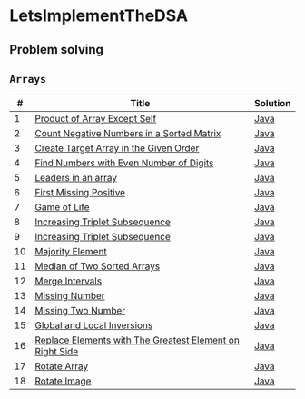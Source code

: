 # LetsImplementTheDSA

## Problem solving

## `Arrays`

| # | Title                                                                                                                 | Solution |
|---|-----------------------------------------------------------------------------------------------------------------------| -------- |
1 | [Product of Array Except Self](https://leetcode.com/problems/product-of-array-except-self/)                           |   [Java](/src/main/java/com/practise/problemsolving/array/ArrayProduct.java)
2 | [Count Negative Numbers in a Sorted Matrix](https://leetcode.com/problems/count-negative-numbers-in-a-sorted-matrix/) |   [Java](/src/main/java/com/practise/problemsolving/array/CountNegativeNumber.java)
3 | [Create Target Array in the Given Order](https://leetcode.com/problems/create-target-array-in-the-given-order/)       |   [Java](/src/main/java/com/practise/problemsolving/array/CreateTargetArray.java)
4 | [Find Numbers with Even Number of Digits](https://leetcode.com/problems/find-numbers-with-even-number-of-digits/)     |   [Java](/src/main/java/com/practise/problemsolving/array/EvenNumberOfDigits.java)
5 | [Leaders in an array](https://www.interviewbit.com/problems/leaders-in-an-array/)                                     |   [Java](/src/main/java/com/practise/problemsolving/array/FindLeader.java)
6 | [First Missing Positive](https://leetcode.com/problems/first-missing-positive/)                                       |   [Java](/src/main/java/com/practise/problemsolving/array/FirstMissingPositiveInteger.java)
7 | [Game of Life](https://leetcode.com/problems/game-of-life/)                                                           |   [Java](/src/main/java/com/practise/problemsolving/array/GameOfLife.java)
8 | [Increasing Triplet Subsequence](https://leetcode.com/problems/increasing-triplet-subsequence/)                       |   [Java](/src/main/java/com/practise/problemsolving/array/IncreasingTriplet.java)
9 | [Increasing Triplet Subsequence](https://leetcode.com/problems/increasing-triplet-subsequence/)                       |   [Java](/src/main/java/com/practise/problemsolving/array/IncreasingTriplet.java)
10 | [Majority Element](https://leetcode.com/problems/majority-element/)                                                   |   [Java](/src/main/java/com/practise/problemsolving/array/MajorityElement.java)
11 | [Median of Two Sorted Arrays](https://leetcode.com/problems/median-of-two-sorted-arrays/)                             |   [Java](/src/main/java/com/practise/problemsolving/array/MedianOfTwoSortedArray.java)
12 | [Merge Intervals](https://leetcode.com/problems/merge-intervals/)                                                     |   [Java](/src/main/java/com/practise/problemsolving/array/MergeInterval.java)
13 | [Missing Number](https://leetcode.com/problems/missing-number/)                                                       |   [Java](/src/main/java/com/practise/problemsolving/array/MissingNumber.java)
14 | [Missing Two Number](https://leetcode.com/problems/missing-number/)                                                   |   [Java](/src/main/java/com/practise/problemsolving/array/MissingTwoNumbers.java)
15 | [Global and Local Inversions](https://leetcode.com/problems/global-and-local-inversions/)                                                 |   [Java](/src/main/java/com/practise/problemsolving/array/NumberOfInversion.java)
16 | [Replace Elements with The Greatest Element on Right Side](https://leetcode.com/problems/replace-elements-with-greatest-element-on-right-side/) |   [Java](/src/main/java/com/practise/problemsolving/array/ReplaceElementWithGreatestElementWithRightSide.java)
17 | [Rotate Array](https://leetcode.com/problems/rotate-array/)                                                   |   [Java](/src/main/java/com/practise/problemsolving/array/RotateArrayKtimes.java)
18 | [Rotate Image](https://leetcode.com/problems/rotate-image/) |   [Java](/src/main/java/com/practise/problemsolving/array/RotateMatrix.java)

